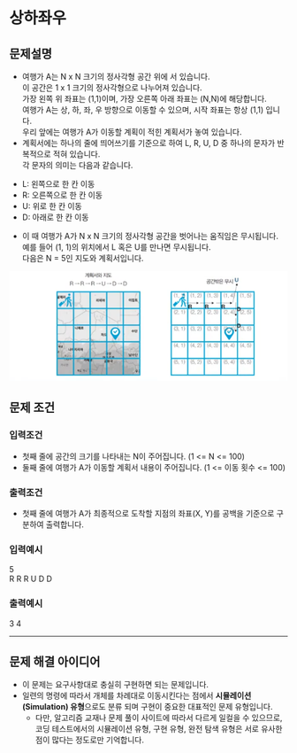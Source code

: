 # 상하좌우

## 문제설명

-   여행가 A는 N x N 크기의 정사각형 공간 위에 서 있습니다.<br>
    이 공간은 1 x 1 크기의 정사각형으로 나누어져 있습니다.<br>
    가장 왼쪽 위 좌표는 (1,1)이며, 가장 오른쪽 아래 좌표는 (N,N)에 해당합니다.<br>
    여행가 A는 상, 하, 좌, 우 방향으로 이동할 수 있으며, 시작 좌표는 항상 (1,1) 입니다.<br>
    우리 앞에는 여행가 A가 이동할 계획이 적힌 계획서가 놓여 있습니다.<br>
-   계획서에는 하나의 줄에 띄어쓰기를 기준으로 하여 L, R, U, D 중 하나의 문자가 반복적으로 적혀 있습니다.<br>
    각 문자의 의미는 다음과 같습니다.<br>

*   L: 왼쪽으로 한 칸 이동
*   R: 오른쪽으로 한 칸 이동
*   U: 위로 한 칸 이동
*   D: 아래로 한 칸 이동

-   이 때 여행가 A가 N x N 크기의 정사각형 공간을 벗어나는 움직임은 무시됩니다.<br>
    예를 들어 (1, 1)의 위치에서 L 혹은 U를 만나면 무시됩니다.<br>
    다음은 N = 5인 지도와 계획서입니다.<br>

<img src='./LRUD.png'>

## 문제 조건

### 입력조건

-   첫째 줄에 공간의 크기를 나타내는 N이 주어집니다. (1 <= N <= 100)
-   둘째 줄에 여행가 A가 이동할 계획서 내용이 주어집니다. (1 <= 이동 횟수 <= 100)

### 출력조건

-   첫째 줄에 여행가 A가 최종적으로 도착할 지점의 좌표(X, Y)를 공백을 기준으로 구분하여 출력합니다.

### 입력예시

5 <br>
R R R U D D <br>

### 출력예시

3 4

<hr/>

## 문제 해결 아이디어

-   이 문제는 요구사항대로 충실히 구현하면 되는 문제입니다.
-   일련의 명령에 따라서 개체를 차례대로 이동시킨다는 점에서 <b>시뮬레이션(Simulation) 유형</b>으로도 분류 되며 구현이 중요한 대표적인 문제 유형입니다.
    -   다만, 알고리즘 교재나 문제 풀이 사이트에 따라서 다르게 일컬을 수 있으므로, 코딩 테스트에서의 시뮬레이션 유형, 구현 유형, 완전 탐색 유형은 서로 유사한 점이 많다는 정도로만 기억합니다.
